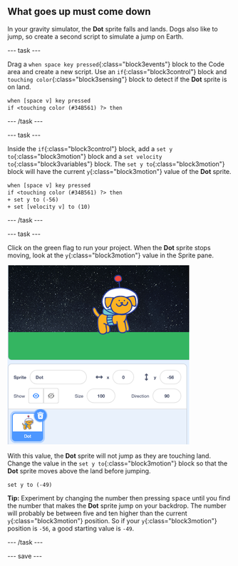 ## What goes up must come down

In your gravity simulator, the **Dot** sprite falls and lands. Dogs also like to jump, so create a second script to simulate a jump on Earth. 

--- task ---

Drag a `when space key pressed`{:class="block3events"} block to the Code area and create a new script.  Use an `if`{:class="block3control"} block and `touching color`{:class="block3sensing"} block to detect if the **Dot** sprite is on land. 

```blocks3
when [space v] key pressed 
if <touching color (#34B561) ?> then
```

--- /task ---

--- task ---

Inside the `if`{:class="block3control"} block, add a `set y to`{:class="block3motion"} block and a `set velocity to`{:class="block3variables"} block. The `set y to`{:class="block3motion"} block will have the current `y`{:class="block3motion"} value of the **Dot** sprite.


```blocks3
when [space v] key pressed 
if <touching color (#34B561) ?> then
+ set y to (-56) 
+ set [velocity v] to (10)

```

--- /task ---

--- task ---

Click on the green flag to run your project. When the **Dot** sprite stops moving, look at the `y`{:class="block3motion"} value in the Sprite pane. 

![The y value displayed in the Sprite pane.](images/y-sprite-pane.png)

With this value, the **Dot** sprite will not jump as they are touching land. Change the value in the `set y to`{:class="block3motion"} block so that the **Dot** sprite moves above the land before jumping. 

```blocks3
set y to (-49) 
```

**Tip:** Experiment by changing the number then pressing <kbd>space</kbd> until you find the number that makes the **Dot** sprite jump on your backdrop. The number will probably be between five and ten higher than the current `y`{:class="block3motion"} position. So if your `y`{:class="block3motion"} position is `-56`, a good starting value is  `-49`.

--- /task ---

--- save ---
